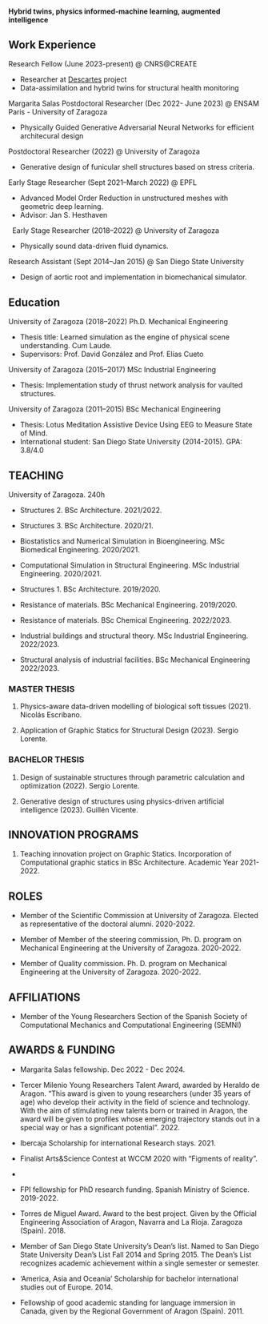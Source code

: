 #### Hybrid twins, physics informed-machine learning, augmented intelligence


## Work Experience

Research Fellow (June 2023-present) @ CNRS@CREATE
* Researcher at [Descartes](https://descartes.cnrsatcreate.cnrs.fr/) project 
* Data-assimilation and hybrid twins for structural health monitoring


Margarita Salas Postdoctoral Researcher (Dec 2022- June 2023) @ ENSAM Paris - University of Zaragoza 
* Physically Guided Generative Adversarial Neural Networks for efficient architecural design


Postdoctoral Researcher (2022) @ University of Zaragoza
* Generative design of funicular shell structures based on stress criteria.


Early Stage Researcher (Sept 2021–March 2022) @ EPFL
* Advanced Model Order Reduction in unstructured meshes with geometric deep learning. 
* Advisor: Jan S. Hesthaven

 
Early Stage Researcher (2018–2022) @ University of Zaragoza
* Physically sound data-driven fluid dynamics.


Research Assistant (Sept 2014–Jan 2015) @ San Diego State University
* Design of aortic root and implementation in biomechanical simulator.



## Education
University of Zaragoza (2018–2022) Ph.D. Mechanical Engineering
* Thesis title: Learned simulation as the engine of physical scene understanding. Cum Laude. 
* Supervisors: Prof. David González and Prof. Elías Cueto



University of Zaragoza (2015–2017) MSc Industrial Engineering
* Thesis: Implementation study of thrust network analysis for vaulted structures.



University of Zaragoza (2011–2015) BSc Mechanical Engineering
* Thesis: Lotus Meditation Assistive Device Using EEG to Measure State of Mind.
* International student: San Diego State University (2014-2015). GPA: 3.8/4.0

## TEACHING

University of Zaragoza. 240h 

* Structures 2. BSc Architecture. 2021/2022.
  
* Structures 3. BSc Architecture. 2020/21.
  
* Biostatistics and Numerical Simulation in Bioengineering. MSc Biomedical Engineering. 2020/2021.
  
* Computational Simulation in Structural Engineering. MSc Industrial Engineering. 2020/2021.
  
* Structures 1. BSc Architecture. 2019/2020.
  
* Resistance of materials. BSc Mechanical Engineering. 2019/2020.
  
* Resistance of materials. BSc Chemical Engineering. 2022/2023.
  
* Industrial buildings and structural theory. MSc Industrial Engineering. 2022/2023.
  
* Structural analysis of industrial facilities. BSc Mechanical Engineering 2022/2023.

### MASTER THESIS
1. Physics-aware data-driven modelling of biological soft tissues (2021). Nicolás Escribano.
   
1. Application of Graphic Statics for Structural Design (2023). Sergio Lorente.


### BACHELOR THESIS
1. Design of sustainable structures through parametric calculation and optimization (2022). Sergio Lorente.

1. Generative design of structures using physics-driven artificial intelligence (2023). Guillén Vicente.

## INNOVATION PROGRAMS

1. Teaching innovation project on Graphic Statics. Incorporation of Computational graphic statics in BSc Architecture. Academic Year 2021-2022.

## ROLES
* Member of the Scientific Commission at University of Zaragoza. Elected as representative of the doctoral alumni. 2020-2022.
  
* Member of Member of the steering commission, Ph. D. program on Mechanical Engineering at the University of Zaragoza. 2020-2022.
  
* Member of Quality commission. Ph. D. program on Mechanical Engineering at the University of Zaragoza. 2020-2022.


## AFFILIATIONS
* Member of the Young Researchers Section of the Spanish Society of Computational Mechanics and Computational Engineering (SEMNI)

## AWARDS & FUNDING

* Margarita Salas fellowship. Dec 2022 - Dec 2024.

* Tercer Milenio Young Researchers Talent Award, awarded by Heraldo de Aragon. “This award is given to young researchers (under 35 years of age) who develop their activity in the field of science and technology. With the aim of stimulating new talents born or trained in Aragon, the award will be given to profiles whose emerging trajectory stands out in a special way or has a significant potential”. 2022.

* Ibercaja Scholarship for international Research stays. 2021.

* Finalist Arts&Science Contest at WCCM 2020 with “Figments of reality”.
* 
* FPI fellowship for PhD research funding. Spanish Ministry of Science. 2019-2022.

* Torres de Miguel Award. Award to the best project. Given by the Official Engineering Association of Aragon, Navarra and La Rioja. Zaragoza (Spain). 2018.

* Member of San Diego State University’s Dean’s list. Named to San Diego State University Dean’s List Fall 2014 and Spring 2015. The Dean’s List recognizes academic achievement within a single semester or semester.

* ‘America, Asia and Oceania’ Scholarship for bachelor international studies out of Europe. 2014.

* Fellowship of good academic standing for language immersion in Canada, given by the Regional Government of Aragon (Spain). 2011.

